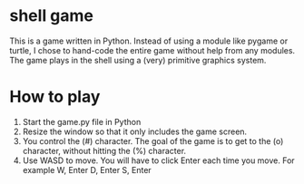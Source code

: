 # shell game
This is a game written in Python. Instead of using a module like pygame or turtle, I chose to hand-code the entire game without help from any modules.
The game plays in the shell using a (very) primitive graphics system.

# How to play
1. Start the game.py file in Python
2. Resize the window so that it only includes the game screen.
3. You control the (#) character. The goal of the game is to get to the (o) character, without hitting the (%) character.
4. Use WASD to move. You will have to click Enter each time you move. For example
   W, Enter
   D, Enter
   S, Enter
